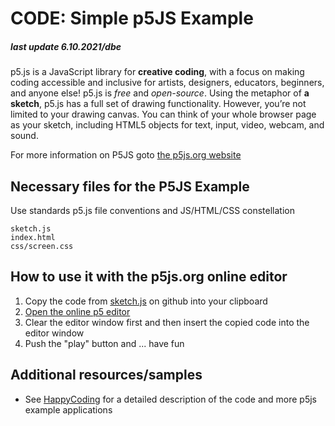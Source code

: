 # CODE: Simple p5JS Example

##### last update 6.10.2021/dbe

p5.js is a JavaScript library for **creative coding**, with a focus on making coding accessible and inclusive for artists, designers, educators, beginners, and anyone else! p5.js is *free* and *open-source*. Using the metaphor of **a sketch**, p5.js has a full set of drawing functionality. However, you’re not limited to your drawing canvas. You can think of your whole browser page as your sketch, including HTML5 objects for text, input, video, webcam, and sound.
</br>

For more information on P5JS goto [the p5js.org website](https://p5js.org/)


## Necessary files for the P5JS Example

Use standards p5.js file conventions and JS/HTML/CSS constellation
```
sketch.js
index.html
css/screen.css
```

## How to use it with the p5js.org online editor
1. Copy the code from [sketch.js](LB0-Kickoff/JS-Samples/AntColonySimulation/AntColony-Simulation.js) on github into your clipboard
2. [Open the online p5 editor](https://editor.p5js.org/)
3. Clear the editor window first and then insert the copied code into the editor window
4. Push the "play" button and ... have fun


## Additional resources/samples
* See [HappyCoding](https://happycoding.io/examples/p5js/creating-classes/ant-colony) for a detailed description of the code and more p5js example applications


